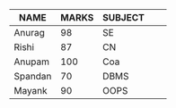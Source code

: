 |NAME   |MARKS   |SUBJECT   |  |   |
|---|---|---|---|---|
|Anurag   |98   |SE   |   |   |
|Rishi  |87 |CN   | |
|Anupam   |100  |Coa   |   |   |
|Spandan  |70   |DBMS |    |   |
|Mayank   |90   |OOPS |    |   |
